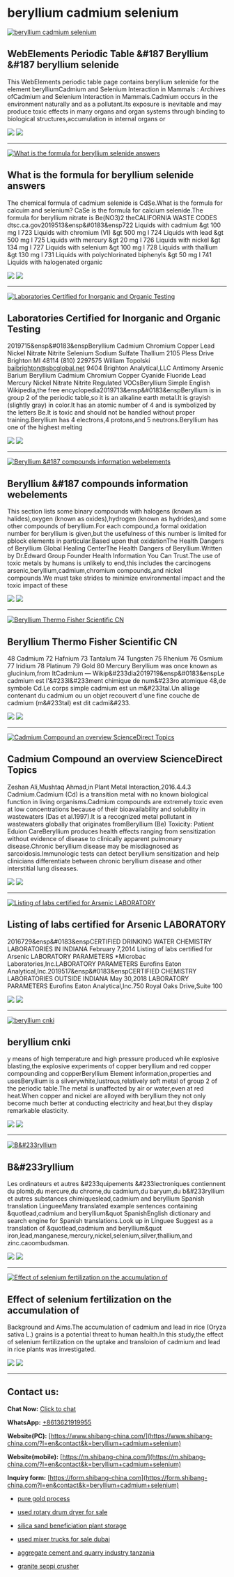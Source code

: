 # beryllium cadmium selenium

<a href="https://swt.shibang-china.com/?l=en&img&k=beryllium+cadmium+selenium" target="_blank">![beryllium cadmium selenium](http://static.shibang-china.com/all-800x300/1404.jpg)</a>

## WebElements Periodic Table &#187 Beryllium &#187 beryllium selenide
This WebElements periodic table page contains beryllium selenide for the element berylliumCadmium and Selenium Interaction in Mammals : Archives ofCadmium and Selenium Interaction in Mammals.Cadmium occurs in the environment naturally and as a pollutant.Its exposure is inevitable and may produce toxic effects in many organs and organ systems through binding to biological structures,accumulation in internal organs or


<a href="https://whatsapp.shibangsoft.com/WhatsApp.php" target="_blank" title="WhatsApp">![](http://static.shibang-china.com/icon/whatsapp.png)</a> <a href="https://swt.shibang-china.com/?l=en&icon&k=beryllium+cadmium+selenium" target="_blank">![](http://static.shibang-china.com/icon/chat-en.png)</a>

---

<a href="https://swt.shibang-china.com/?l=en&img&k=beryllium+cadmium+selenium" target="_blank">![What is the formula for beryllium selenide answers](http://static.shibang-china.com/all-800x300/90.jpg)</a>

## What is the formula for beryllium selenide answers
The chemical formula of cadmium selenide is CdSe.What is the formula for calcuim and selenium? CaSe is the formula for calcium selenide.The formula for beryllium nitrate is Be(NO3)2 theCALIFORNIA WASTE CODES dtsc.ca.gov2019513&ensp&#0183&ensp722 Liquids with cadmium &gt 100 mg l 723 Liquids with chromium (VI) &gt 500 mg l 724 Liquids with lead &gt 500 mg l 725 Liquids with mercury &gt 20 mg l 726 Liquids with nickel &gt 134 mg l 727 Liquids with selenium &gt 100 mg l 728 Liquids with thallium &gt 130 mg l 731 Liquids with polychlorinated biphenyls &gt 50 mg l 741 Liquids with halogenated organic


<a href="https://whatsapp.shibangsoft.com/WhatsApp.php" target="_blank" title="WhatsApp">![](http://static.shibang-china.com/icon/whatsapp.png)</a> <a href="https://swt.shibang-china.com/?l=en&icon&k=beryllium+cadmium+selenium" target="_blank">![](http://static.shibang-china.com/icon/chat-en.png)</a>

---

<a href="https://swt.shibang-china.com/?l=en&img&k=beryllium+cadmium+selenium" target="_blank">![Laboratories Certified for Inorganic and Organic Testing](http://static.shibang-china.com/all-800x300/1174.jpg)</a>

## Laboratories Certified for Inorganic and Organic Testing
2019715&ensp&#0183&enspBeryllium Cadmium Chromium Copper Lead Nickel Nitrate Nitrite Selenium Sodium Sulfate Thallium 2105 Pless Drive Brighton MI 48114 (810) 2297575 William Topolski baibrighton@sbcglobal.net 9404 Brighton Analytical,LLC Antimony Arsenic Barium Beryllium Cadmium Chromium Copper Cyanide Fluoride Lead Mercury Nickel Nitrate Nitrite Regulated VOCsBeryllium Simple English Wikipedia,the free encyclopedia2019713&ensp&#0183&enspBeryllium is in group 2 of the periodic table,so it is an alkaline earth metal.It is grayish (slightly gray) in color.It has an atomic number of 4 and is symbolized by the letters Be.It is toxic and should not be handled without proper training.Beryllium has 4 electrons,4 protons,and 5 neutrons.Beryllium has one of the highest melting


<a href="https://whatsapp.shibangsoft.com/WhatsApp.php" target="_blank" title="WhatsApp">![](http://static.shibang-china.com/icon/whatsapp.png)</a> <a href="https://swt.shibang-china.com/?l=en&icon&k=beryllium+cadmium+selenium" target="_blank">![](http://static.shibang-china.com/icon/chat-en.png)</a>

---

<a href="https://swt.shibang-china.com/?l=en&img&k=beryllium+cadmium+selenium" target="_blank">![Beryllium &#187 compounds information webelements](http://static.shibang-china.com/all-800x300/257.jpg)</a>

## Beryllium &#187 compounds information webelements
This section lists some binary compounds with halogens (known as halides),oxygen (known as oxides),hydrogen (known as hydrides),and some other compounds of beryllium.For each compound,a formal oxidation number for beryllium is given,but the usefulness of this number is limited for pblock elements in particular.Based upon that oxidationThe Health Dangers of Beryllium Global Healing CenterThe Health Dangers of Beryllium.Written by Dr.Edward Group Founder Health Information You Can Trust.The use of toxic metals by humans is unlikely to end,this includes the carcinogens arsenic,beryllium,cadmium,chromium compounds,and nickel compounds.We must take strides to minimize environmental impact and the toxic impact of these


<a href="https://whatsapp.shibangsoft.com/WhatsApp.php" target="_blank" title="WhatsApp">![](http://static.shibang-china.com/icon/whatsapp.png)</a> <a href="https://swt.shibang-china.com/?l=en&icon&k=beryllium+cadmium+selenium" target="_blank">![](http://static.shibang-china.com/icon/chat-en.png)</a>

---

<a href="https://swt.shibang-china.com/?l=en&img&k=beryllium+cadmium+selenium" target="_blank">![Beryllium Thermo Fisher Scientific CN](http://static.shibang-china.com/all-800x300/1487.jpg)</a>

## Beryllium Thermo Fisher Scientific CN
48 Cadmium 72 Hafnium 73 Tantalum 74 Tungsten 75 Rhenium 76 Osmium 77 Iridium 78 Platinum 79 Gold 80 Mercury Beryllium was once known as glucinium,from ItCadmium — Wikip&#233dia2019719&ensp&#0183&enspLe cadmium est l'&#233l&#233ment chimique de num&#233ro atomique 48,de symbole Cd.Le corps simple cadmium est un m&#233tal.Un alliage contenant du cadmium ou un objet recouvert d'une fine couche de cadmium (m&#233tal) est dit cadmi&#233.


<a href="https://whatsapp.shibangsoft.com/WhatsApp.php" target="_blank" title="WhatsApp">![](http://static.shibang-china.com/icon/whatsapp.png)</a> <a href="https://swt.shibang-china.com/?l=en&icon&k=beryllium+cadmium+selenium" target="_blank">![](http://static.shibang-china.com/icon/chat-en.png)</a>

---

<a href="https://swt.shibang-china.com/?l=en&img&k=beryllium+cadmium+selenium" target="_blank">![Cadmium Compound an overview ScienceDirect Topics](http://static.shibang-china.com/all-800x300/941.jpg)</a>

## Cadmium Compound an overview ScienceDirect Topics
Zeshan Ali,Mushtaq Ahmad,in Plant Metal Interaction,2016.4.4.3 Cadmium.Cadmium (Cd) is a transition metal with no known biological function in living organisms.Cadmium compounds are extremely toxic even at low concentrations because of their bioavailability and solubility in wastewaters (Das et al.1997).It is a recognized metal pollutant in wastewaters globally that originates fromBeryllium (Be) Toxicity: Patient Eduion CareBeryllium produces health effects ranging from sensitization without evidence of disease to clinically apparent pulmonary disease.Chronic beryllium disease may be misdiagnosed as sarcoidosis.Immunologic tests can detect beryllium sensitization and help clinicians differentiate between chronic beryllium disease and other interstitial lung diseases.


<a href="https://whatsapp.shibangsoft.com/WhatsApp.php" target="_blank" title="WhatsApp">![](http://static.shibang-china.com/icon/whatsapp.png)</a> <a href="https://swt.shibang-china.com/?l=en&icon&k=beryllium+cadmium+selenium" target="_blank">![](http://static.shibang-china.com/icon/chat-en.png)</a>

---

<a href="https://swt.shibang-china.com/?l=en&img&k=beryllium+cadmium+selenium" target="_blank">![Listing of labs certified for Arsenic LABORATORY](http://static.shibang-china.com/all-800x300/947.jpg)</a>

## Listing of labs certified for Arsenic LABORATORY
2016729&ensp&#0183&enspCERTIFIED DRINKING WATER CHEMISTRY LABORATORIES IN INDIANA February 7,2014 Listing of labs certified for Arsenic LABORATORY PARAMETERS *Microbac Laboratories,Inc.LABORATORY PARAMETERS Eurofins Eaton Analytical,Inc.2019517&ensp&#0183&enspCERTIFIED CHEMISTRY LABORATORIES OUTSIDE INDIANA May 30,2018 LABORATORY PARAMETERS Eurofins Eaton Analytical,Inc.750 Royal Oaks Drive,Suite 100


<a href="https://whatsapp.shibangsoft.com/WhatsApp.php" target="_blank" title="WhatsApp">![](http://static.shibang-china.com/icon/whatsapp.png)</a> <a href="https://swt.shibang-china.com/?l=en&icon&k=beryllium+cadmium+selenium" target="_blank">![](http://static.shibang-china.com/icon/chat-en.png)</a>

---

<a href="https://swt.shibang-china.com/?l=en&img&k=beryllium+cadmium+selenium" target="_blank">![beryllium cnki](http://static.shibang-china.com/all-800x300/994.jpg)</a>

## beryllium cnki
y means of high temperature and high pressure produced while explosive blasting,the explosive experiments of copper beryllium and red copper compounding and copperBeryllium Element information,properties and usesBeryllium is a silverywhite,lustrous,relatively soft metal of group 2 of the periodic table.The metal is unaffected by air or water,even at red heat.When copper and nickel are alloyed with beryllium they not only become much better at conducting electricity and heat,but they display remarkable elasticity.


<a href="https://whatsapp.shibangsoft.com/WhatsApp.php" target="_blank" title="WhatsApp">![](http://static.shibang-china.com/icon/whatsapp.png)</a> <a href="https://swt.shibang-china.com/?l=en&icon&k=beryllium+cadmium+selenium" target="_blank">![](http://static.shibang-china.com/icon/chat-en.png)</a>

---

<a href="https://swt.shibang-china.com/?l=en&img&k=beryllium+cadmium+selenium" target="_blank">![B&#233ryllium](http://static.shibang-china.com/all-800x300/1471.jpg)</a>

## B&#233ryllium
Les ordinateurs et autres &#233quipements &#233lectroniques contiennent du plomb,du mercure,du chrome,du cadmium,du baryum,du b&#233ryllium et autres substances chimiqueslead,cadmium and beryllium Spanish translation LingueeMany translated example sentences containing &quotlead,cadmium and beryllium&quot SpanishEnglish dictionary and search engine for Spanish translations.Look up in Linguee Suggest as a translation of &quotlead,cadmium and beryllium&quot iron,lead,manganese,mercury,nickel,selenium,silver,thallium,and zinc.caoombudsman.


<a href="https://whatsapp.shibangsoft.com/WhatsApp.php" target="_blank" title="WhatsApp">![](http://static.shibang-china.com/icon/whatsapp.png)</a> <a href="https://swt.shibang-china.com/?l=en&icon&k=beryllium+cadmium+selenium" target="_blank">![](http://static.shibang-china.com/icon/chat-en.png)</a>

---

<a href="https://swt.shibang-china.com/?l=en&img&k=beryllium+cadmium+selenium" target="_blank">![Effect of selenium fertilization on the accumulation of](http://static.shibang-china.com/all-800x300/465.jpg)</a>

## Effect of selenium fertilization on the accumulation of
Background and Aims.The accumulation of cadmium and lead in rice (Oryza sativa L.) grains is a potential threat to human health.In this study,the effect of selenium fertilization on the uptake and transloion of cadmium and lead in rice plants was investigated.

<a href="https://whatsapp.shibangsoft.com/WhatsApp.php" target="_blank" title="WhatsApp">![](http://static.shibang-china.com/icon/whatsapp.png)</a> <a href="https://swt.shibang-china.com/?l=en&icon&k=beryllium+cadmium+selenium" target="_blank">![](http://static.shibang-china.com/icon/chat-en.png)</a>

---
## Contact us:

**Chat Now:** [Click to chat](https://swt.shibang-china.com?l=en&contact&k=beryllium+cadmium+selenium)

**WhatsApp:**  [+8613621919955](https://whatsapp.shibangsoft.com/WhatsApp.php)

**Website(PC):** [https://www.shibang-china.com/](https://www.shibang-china.com/?l=en&contact&k=beryllium+cadmium+selenium)

**Website(mobile):** [https://m.shibang-china.com/](https://m.shibang-china.com/?l=en&contact&k=beryllium+cadmium+selenium)

**Inquiry form:** [https://form.shibang-china.com](https://form.shibang-china.com?l=en&contact&k=beryllium+cadmium+selenium)

* [pure gold process](../111/pure%20gold%20process.md)

* [used rotary drum dryer for sale](../113/used%20rotary%20drum%20dryer%20for%20sale.md)

* [silica sand beneficiation plant storage](../111/silica%20sand%20beneficiation%20plant%20storage.md)

* [used mixer trucks for sale dubai](../116/used%20mixer%20trucks%20for%20sale%20dubai.md)

* [aggregate cement and quarry industry tanzania](../117/aggregate%20cement%20and%20quarry%20industry%20tanzania.md)

* [granite seppi crusher](../114/granite%20seppi%20crusher.md)